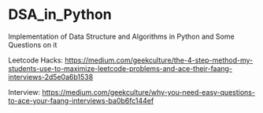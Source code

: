 # DSA_in_Python

Implementation of Data Structure and Algorithms in Python and Some Questions on it

Leetcode Hacks:
https://medium.com/geekculture/the-4-step-method-my-students-use-to-maximize-leetcode-problems-and-ace-their-faang-interviews-2d5e0a6b1538

Interview:
https://medium.com/geekculture/why-you-need-easy-questions-to-ace-your-faang-interviews-ba0b6fc144ef
